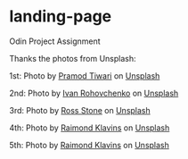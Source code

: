 # landing-page
Odin Project Assignment

Thanks the photos from Unsplash:

1st: Photo by <a href="https://unsplash.com/@pramodtiwari?utm_source=unsplash&utm_medium=referral&utm_content=creditCopyText">Pramod Tiwari</a> on <a href="https://unsplash.com/photos/XD4MRtKWc0g?utm_source=unsplash&utm_medium=referral&utm_content=creditCopyText">Unsplash</a>

2nd: Photo by <a href="https://unsplash.com/@ivrn?utm_source=unsplash&utm_medium=referral&utm_content=creditCopyText">Ivan Rohovchenko</a> on <a href="https://unsplash.com/photos/pkLBb75JnHc?utm_source=unsplash&utm_medium=referral&utm_content=creditCopyText">Unsplash</a>
  
3rd: Photo by <a href="https://unsplash.com/@rs2photography?utm_source=unsplash&utm_medium=referral&utm_content=creditCopyText">Ross Stone</a> on <a href="https://unsplash.com/photos/O7aYHd_UZ0E?utm_source=unsplash&utm_medium=referral&utm_content=creditCopyText">Unsplash</a>
  
4th: Photo by <a href="https://unsplash.com/@raimondklavins?utm_source=unsplash&utm_medium=referral&utm_content=creditCopyText">Raimond Klavins</a> on <a href="https://unsplash.com/photos/L6jxljMeUoo?utm_source=unsplash&utm_medium=referral&utm_content=creditCopyText">Unsplash</a>
  
5th: Photo by <a href="https://unsplash.com/@raimondklavins?utm_source=unsplash&utm_medium=referral&utm_content=creditCopyText">Raimond Klavins</a> on <a href="https://unsplash.com/photos/mG-y2FE49Tg?utm_source=unsplash&utm_medium=referral&utm_content=creditCopyText">Unsplash</a>
  
